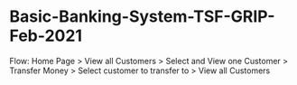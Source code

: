 # Basic-Banking-System-TSF-GRIP-Feb-2021
Flow: Home Page > View all Customers > Select and View one Customer > Transfer Money > Select customer to transfer to > View all Customers
